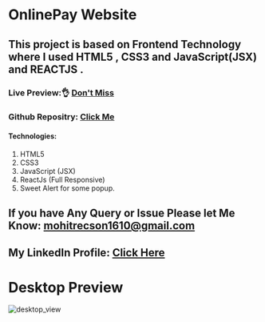 # OnlinePay Website

## This project is based on Frontend Technology where I used HTML5 , CSS3 and JavaScript(JSX) and REACTJS .

### Live Preview:👌 [Don't Miss](https://onlinepayreactjs.netlify.app/)

### Github Repositry: [Click Me](https://github.com/gautam2021/OnlinePay/)

#### Technologies: 

1) HTML5
2) CSS3
3) JavaScript (JSX)
4) ReactJs (Full Responsive)
5) Sweet Alert for some popup.

## If you have Any Query or Issue Please let Me Know: mohitrecson1610@gmail.com

## My LinkedIn Profile: [Click Here](https://www.linkedin.com/in/mohit-kumar-gautam-a689a0158/)

# Desktop Preview
![desktop_view](https://user-images.githubusercontent.com/35236178/132093497-b13fa796-6561-45cd-884c-67481f854cbb.png)
